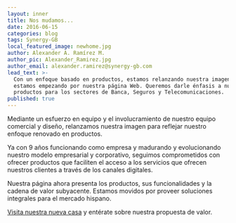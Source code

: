```yaml
---
layout: inner
title: Nos mudamos...
date: 2016-06-15
categories: blog
tags: Synergy-GB
local_featured_image: newhome.jpg
author: Alexander A. Ramírez M.
author_pic: Alexander_Ramirez.jpg
author_email: alexander.ramirez@synergy-gb.com
lead_text: >-
  Con un enfoque basado en productos, estamos relanzando nuestra imagen y
  estamos empezando por nuestra página Web. Queremos darle énfasis a nuestros
  productos para los sectores de Banca, Seguros y Telecomunicaciones.
published: true
---
```


Mediante un esfuerzo en equipo y el involucramiento de nuestro equipo comercial y diseño, relanzamos nuestra imagen para reflejar nuestro enfoque renovado en productos.

Ya con 9 años funcionando como empresa y madurando y evolucionando nuestro modelo empresarial y corporativo, seguimos comprometidos con ofrecer productos que faciliten el acceso a los servicios que ofrecen nuestros clientes a través de los canales digitales.

Nuestra página ahora presenta los productos, sus funcionalidades y la cadena de valor subyacente. Estamos movidos por proveer soluciones integrales para el mercado hispano.

[Visita nuestra nueva casa](http://synergy-gb.com) y entérate sobre nuestra propuesta de valor.
